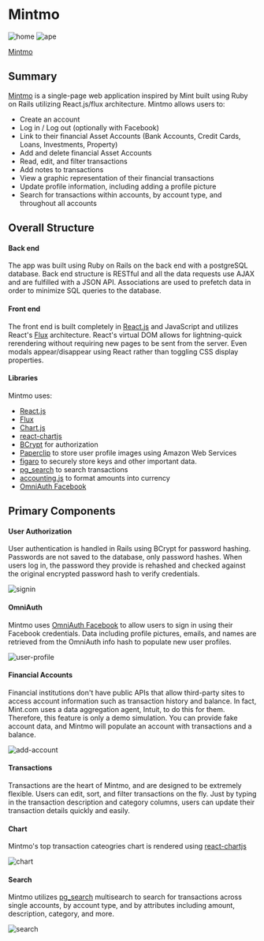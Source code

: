 # Mintmo

![home]
![ape]

[Mintmo][mintmo]


## Summary

[Mintmo][mintmo] is a single-page web application inspired by Mint built using Ruby on Rails
utilizing React.js/flux architecture. Mintmo allows users to:

* Create an account
* Log in / Log out (optionally with Facebook)
* Link to their financial Asset Accounts (Bank Accounts, Credit Cards, Loans, Investments, Property)
* Add and delete financial Asset Accounts
* Read, edit, and filter transactions
* Add notes to transactions
* View a graphic representation of their financial transactions
* Update profile information, including adding a profile picture
* Search for transactions within accounts, by account type, and throughout all accounts

## Overall Structure

#### Back end
The app was built using Ruby on Rails on the back end with a postgreSQL database. Back end structure is RESTful and all  the data requests use AJAX and are fulfilled with a JSON API. Associations are used to prefetch data in order to minimize SQL queries to the database.

#### Front end
The front end is built completely in [React.js][React] and JavaScript and utilizes React's [Flux][Flux] architecture. React's virtual DOM allows for lightning-quick rerendering without requiring new pages to be sent from the server. Even modals appear/disappear using React rather than toggling CSS display properties.

#### Libraries

Mintmo uses:
- [React.js][React]
- [Flux][Flux]
- [Chart.js][Chart.js]
- [react-chartjs][react-chartjs]
- [BCrypt](https://github.com/codahale/bcrypt-ruby) for authorization
- [Paperclip](https://github.com/thoughtbot/paperclip) to store user profile images using Amazon Web Services
- [figaro](https://github.com/laserlemon/figaro) to securely store keys and other important data.
- [pg_search][pg_search] to search transactions
- [accounting.js](https://github.com/openexchangerates/accounting.js) to format amounts into currency
- [OmniAuth Facebook][OmniAuth Facebook]

## Primary Components

#### User Authorization
User authentication is handled in Rails using BCrypt for password hashing. Passwords are not saved to the database, only password hashes. When users log in, the password they provide is rehashed and checked against the original encrypted password hash to verify credentials.

![signin]

#### OmniAuth
Mintmo uses [OmniAuth Facebook][OmniAuth Facebook] to allow users to sign in using their Facebook credentials. Data including profile pictures, emails, and names are retrieved from the OmniAuth info hash to populate new user profiles.

![user-profile]

#### Financial Accounts
Financial institutions don't have public APIs that allow third-party sites to access account information such as transaction history and balance. In fact, Mint.com uses a data aggregation agent, Intuit, to do this for them. Therefore, this feature is only a demo simulation. You can provide fake account data, and Mintmo will populate an account with transactions and a balance.

![add-account]

#### Transactions
Transactions are the heart of Mintmo, and are designed to be extremely flexible. Users can edit, sort, and filter transactions on the fly. Just by typing in the transaction description and category columns, users can update their transaction details quickly and easily.

#### Chart
Mintmo's top transaction cateogries chart is rendered using [react-chartjs][react-chartjs]

![chart]

#### Search
Mintmo utilizes [pg_search][pg_search] multisearch to search for transactions across single accounts, by account type, and by attributes including amount, description, category, and more.

![search]

[mintmo]: http://www.mymintmo.com/
[Chart.js]:http://www.chartjs.org/
[react-chartjs]:https://github.com/jhudson8/react-chartjs
[pg_search]:https://github.com/Casecommons/pg_search
[OmniAuth Facebook]:https://github.com/mkdynamic/omniauth-facebook
[React]:https://facebook.github.io/react/
[Flux]:https://facebook.github.io/flux/



[ape]: https://brandonstiles.dev/static/logo-af0ca0746e04fd92f2a51d8461d3b579.png
[user-profile]: ./app/assets/images/aboutme.PNG
[add-account]: ./app/assets/images/addaccount.PNG
[chart]: ./app/assets/images/chart.PNG
[search]: ./app/assets/images/Search.PNG
[signin]: ./app/assets/images/signin.PNG
[home]: ./app/assets/images/homepage.PNG
